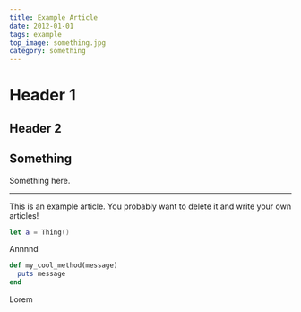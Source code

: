 ```yaml
---
title: Example Article
date: 2012-01-01
tags: example
top_image: something.jpg
category: something
---
```


# Header 1

## Header 2

Something 
----------------

Something here.

***

This is an example article. You probably want to delete it and write your own articles!


```swift
let a = Thing()
```

Annnnd

```ruby
def my_cool_method(message)
  puts message
end
```

Lorem
